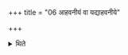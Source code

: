 +++
title = "06 आहवनीयं वा यद्याहवनीये"

+++

<details><summary>थिते</summary>

6. Or if he cooks (the oblation-material) on the Āhavanīya fire (he keeps the grains to the west) of the Āhavanīya fire.  

[^1]: See I.22.1; cf. SB I.1.2.23.
</details>
